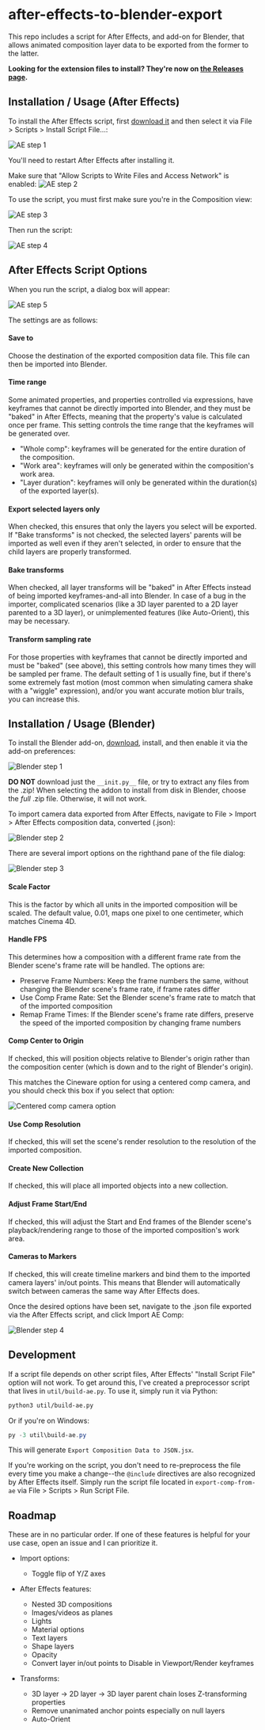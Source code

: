 # after-effects-to-blender-export

This repo includes a script for After Effects, and add-on for Blender, that allows animated composition layer data to be exported from the former to the latter.

**Looking for the extension files to install? They're now on [the Releases page](https://github.com/adroitwhiz/after-effects-to-blender-export/releases).**

## Installation / Usage (After Effects)

To install the After Effects script, first [download it](https://github.com/adroitwhiz/after-effects-to-blender-export/releases) and then select it via File > Scripts > Install Script File...:

![AE step 1](docs/ae-step1.png)

You'll need to restart After Effects after installing it.

Make sure that "Allow Scripts to Write Files and Access Network" is enabled:
![AE step 2](docs/ae-step2.png)

To use the script, you must first make sure you're in the Composition view:

![AE step 3](docs/ae-step3.png)

Then run the script:

![AE step 4](docs/ae-step4.png)

## After Effects Script Options

When you run the script, a dialog box will appear:

![AE step 5](docs/ae-step5.png)

The settings are as follows:

#### Save to
Choose the destination of the exported composition data file. This file can then be imported into Blender.

#### Time range
Some animated properties, and properties controlled via expressions, have keyframes that cannot be directly imported into Blender, and they must be "baked" in After Effects, meaning that the property's value is calculated once per frame. This setting controls the time range that the keyframes will be generated over.
- "Whole comp": keyframes will be generated for the entire duration of the composition.
- "Work area": keyframes will only be generated within the composition's work area.
- "Layer duration": keyframes will only be generated within the duration(s) of the exported layer(s).

#### Export selected layers only
When checked, this ensures that only the layers you select will be exported. If "Bake transforms" is not checked, the selected layers' parents will be imported as well even if they aren't selected, in order to ensure that the child layers are properly transformed.

#### Bake transforms
When checked, all layer transforms will be "baked" in After Effects instead of being imported keyframes-and-all into Blender. In case of a bug in the importer, complicated scenarios (like a 3D layer parented to a 2D layer parented to a 3D layer), or unimplemented features (like Auto-Orient), this may be necessary.

#### Transform sampling rate
For those properties with keyframes that cannot be directly imported and must be "baked" (see above), this setting controls how many times they will be sampled per frame. The default setting of 1 is usually fine, but if there's some extremely fast motion (most common when simulating camera shake with a "wiggle" expression), and/or you want accurate motion blur trails, you can increase this.

## Installation / Usage (Blender)

To install the Blender add-on, [download](https://github.com/adroitwhiz/after-effects-to-blender-export/releases), install, and then enable it via the add-on preferences:

![Blender step 1](docs/blender-step1.png)

**DO NOT** download just the `__init.py__` file, or try to extract any files from the .zip! When selecting the addon to install from disk in Blender, choose the *full* .zip file. Otherwise, it will not work.

To import camera data exported from After Effects, navigate to File > Import > After Effects composition data, converted (.json):

![Blender step 2](docs/blender-step2.png)

There are several import options on the righthand pane of the file dialog:

![Blender step 3](docs/blender-step3.png)

#### Scale Factor
This is the factor by which all units in the imported composition will be scaled. The default value, 0.01, maps one pixel to one centimeter, which matches Cinema 4D.

#### Handle FPS
This determines how a composition with a different frame rate from the Blender scene's frame rate will be handled. The options are:
- Preserve Frame Numbers: Keep the frame numbers the same, without changing the Blender scene's frame rate, if frame rates differ
- Use Comp Frame Rate: Set the Blender scene's frame rate to match that of the imported composition
- Remap Frame Times: If the Blender scene's frame rate differs, preserve the speed of the imported composition by changing frame numbers

#### Comp Center to Origin
If checked, this will position objects relative to Blender's origin rather than the composition center (which is down and to the right of Blender's origin).

This matches the Cineware option for using a centered comp camera, and you should check this box if you select that option:

![Centered comp camera option](docs/ae-centered-comp-camera.png)

#### Use Comp Resolution
If checked, this will set the scene's render resolution to the resolution of the imported composition.

#### Create New Collection
If checked, this will place all imported objects into a new collection.

#### Adjust Frame Start/End
If checked, this will adjust the Start and End frames of the Blender scene's playback/rendering range to those of the imported composition's work area.

#### Cameras to Markers
If checked, this will create timeline markers and bind them to the imported camera layers' in/out points. This means that Blender will automatically switch between cameras the same way After Effects does.

Once the desired options have been set, navigate to the .json file exported via the After Effects script, and click Import AE Comp:

![Blender step 4](docs/blender-step4.png)

## Development

If a script file depends on other script files, After Effects' "Install Script File" option will not work. To get around this, I've created a preprocessor script that lives in `util/build-ae.py`. To use it, simply run it via Python:

```bash
python3 util/build-ae.py
```

Or if you're on Windows:
```powershell
py -3 util\build-ae.py
```

This will generate `Export Composition Data to JSON.jsx`.

If you're working on the script, you don't need to re-preprocess the file every time you make a change--the `@include` directives are also recognized by After Effects itself. Simply run the script file located in `export-comp-from-ae` via File > Scripts > Run Script File.

## Roadmap

These are in no particular order. If one of these features is helpful for your use case, open an issue and I can prioritize it.

- Import options:
    - Toggle flip of Y/Z axes

- After Effects features:
    - Nested 3D compositions
    - Images/videos as planes
    - Lights
    - Material options
    - Text layers
    - Shape layers
    - Opacity
    - Convert layer in/out points to Disable in Viewport/Render keyframes

- Transforms:
    - 3D layer -> 2D layer -> 3D layer parent chain loses Z-transforming properties
    - Remove unanimated anchor points especially on null layers
    - Auto-Orient
